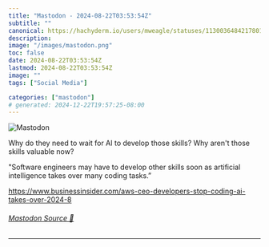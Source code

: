 ```yaml
---
title: "Mastodon - 2024-08-22T03:53:54Z"
subtitle: ""
canonical: https://hachyderm.io/users/mweagle/statuses/113003648421780112
description:
image: "/images/mastodon.png"
toc: false
date: 2024-08-22T03:53:54Z
lastmod: 2024-08-22T03:53:54Z
image: ""
tags: ["Social Media"]

categories: ["mastodon"]
# generated: 2024-12-22T19:57:25-08:00
---
```

![Mastodon](/images/mastodon.png)

<p>Why do they need to wait for AI to develop those skills? Why aren&#39;t those skills valuable now? </p><p>&quot;Software engineers may have to develop other skills soon as artificial intelligence takes over many coding tasks.”</p><p><a href="https://www.businessinsider.com/aws-ceo-developers-stop-coding-ai-takes-over-2024-8" target="_blank" rel="nofollow noopener noreferrer" translate="no"><span class="invisible">https://www.</span><span class="ellipsis">businessinsider.com/aws-ceo-de</span><span class="invisible">velopers-stop-coding-ai-takes-over-2024-8</span></a></p>


###### [Mastodon Source 🐘](https://hachyderm.io/@mweagle/113003648421780112)

___
